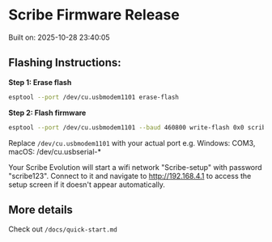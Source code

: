 # Scribe Firmware Release

Built on: 2025-10-28 23:40:05

## Flashing Instructions:

**Step 1: Erase flash**

```bash
esptool --port /dev/cu.usbmodem1101 erase-flash
```

**Step 2: Flash firmware**

```bash
esptool --port /dev/cu.usbmodem1101 --baud 460800 write-flash 0x0 scribe-s3-pcb-prod-complete.bin
```

Replace `/dev/cu.usbmodem1101` with your actual port e.g. Windows: COM3, macOS: /dev/cu.usbserial-\*

Your Scribe Evolution will start a wifi network "Scribe-setup" with password "scribe123". Connect to it and navigate to http://192.168.4.1 to access the setup screen if it doesn't appear automatically.

## More details

Check out `/docs/quick-start.md`
